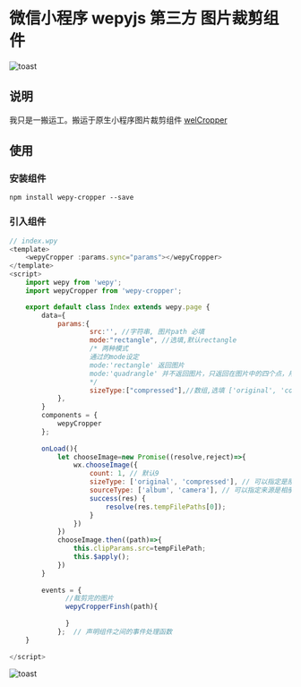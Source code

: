 # 微信小程序 wepyjs 第三方 图片裁剪组件

![toast](https://raw.githubusercontent.com/tomfriwel/welCropper/master/documents/result.gif)


## 说明
我只是一搬运工。搬运于原生小程序图片裁剪组件 [welCropper](https://github.com/tomfriwel/welCropper)



## 使用

### 安装组件
```
npm install wepy-cropper --save
```

### 引入组件
```javascript
// index.wpy
<template>
    <wepyCropper :params.sync="params"></wepyCropper>
</template>
<script>
    import wepy from 'wepy';
    import wepyCropper from 'wepy-cropper';

    export default class Index extends wepy.page {
        data={
            params:{
                    src:'', //字符串, 图片path 必填
                    mode:"rectangle", //选填,默认rectangle
                    /* 两种模式
                    通过的mode设定
                    mode:'rectangle' 返回图片
                    mode:'quadrangle' 并不返回图片，只返回在图片中的四个点，用于perspective correction（可以查找OpenCV相关资料）
                    */
                    sizeType:["compressed"],//数组,选填 ['original', 'compressed'], 默认original
            },
        }
        components = {
            wepyCropper
        };
        
        onLoad(){
            let chooseImage=new Promise((resolve,reject)=>{
                wx.chooseImage({
                    count: 1, // 默认9
                    sizeType: ['original', 'compressed'], // 可以指定是原图还是压缩图，默认二者都有
                    sourceType: ['album', 'camera'], // 可以指定来源是相册还是相机，默认二者都有
                    success(res) {
                        resolve(res.tempFilePaths[0]);
                    }
                })
            })
            chooseImage.then((path)=>{
                this.clipParams.src=tempFilePath;
                this.$apply();
            })
        }
        
        events = {
              //裁剪完的图片
              wepyCropperFinsh(path){
                
              }
            };  // 声明组件之间的事件处理函数
    }
    
</script>
```



![toast](http://nowechat.oss-cn-shenzhen.aliyuncs.com/qrcode_for_gh_b4c00b84720c_258.jpg)

